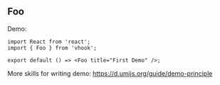 
## Foo

Demo:

```tsx
import React from 'react';
import { Foo } from 'vhook';

export default () => <Foo title="First Demo" />;
```

More skills for writing demo: https://d.umijs.org/guide/demo-principle
